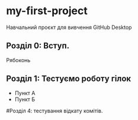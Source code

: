 # my-first-project
Навчальний проєкт для вивчення GitHub Desktop


## Розділ 0: Вступ.


Рябоконь

## Розділ 1: Тестуємо роботу гілок 
*   Пункт А
*   Пункт Б

#Розділ 4: тестування відкату комітів.
